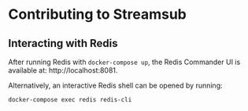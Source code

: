 # Contributing to Streamsub

## Interacting with Redis

After running Redis with `docker-compose up`, the Redis Commander UI is
available at: http://localhost:8081.

Alternatively, an interactive Redis shell can be opened by running:

```
docker-compose exec redis redis-cli
```
